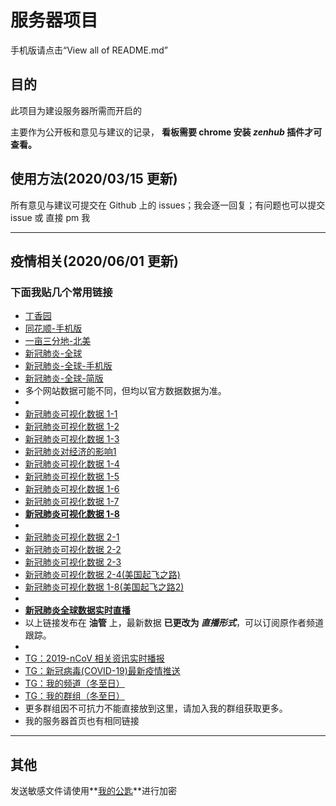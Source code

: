 # 服务器项目

手机版请点击“View all of README.md”

## 目的

此项目为建设服务器所需而开启的

主要作为公开板和意见与建议的记录， **看板需要 chrome 安装 _zenhub_ 插件才可查看。**

## 使用方法(2020/03/15 更新)

所有意见与建议可提交在 Github 上的 issues；我会逐一回复；有问题也可以提交 issue 或 直接 pm 我

---

## 疫情相关(2020/06/01 更新)

### 下面我贴几个常用链接

- [丁香园](https://ncov.dxy.cn/ncovh5/view/pneumonia)
- [同花顺-手机版](http://activity.10jqka.com.cn/acmake/cache/926.html)
- [一亩三分地-北美](https://coronavirus.1point3acres.com/)
- [新冠肺炎-全球](https://gisanddata.maps.arcgis.com/apps/opsdashboard/index.html#/bda7594740fd40299423467b48e9ecf6)
- [新冠肺炎-全球-手机版](https://www.arcgis.com/apps/opsdashboard/index.html#/85320e2ea5424dfaaa75ae62e5c06e61)
- [新冠肺炎-全球-简版](https://covid2019app.live/live)
- 多个网站数据可能不同，但均以官方数据数据为准。
-
- [新冠肺炎可视化数据 1-1](https://www.youtube.com/watch?v=6dDD2tHWWnU)
- [新冠肺炎可视化数据 1-2](https://www.youtube.com/watch?v=9PYKYjkqnGU)
- [新冠肺炎可视化数据 1-3](https://www.youtube.com/watch?v=KrgYEdb-Fls)
- [新冠肺炎对经济的影响1](https://www.youtube.com/watch?v=_-qChOIZ08E)
- [新冠肺炎可视化数据 1-4](https://youtu.be/n4no04822NQ)
- [新冠肺炎可视化数据 1-5](https://www.youtube.com/watch?v=sz1bGzYdRdk)
- [新冠肺炎可视化数据 1-6](https://www.youtube.com/watch?v=x_wZQ8fVIwQ)
- [新冠肺炎可视化数据 1-7](https://youtu.be/LnQcbAKWkPE)
- **[新冠肺炎可视化数据 1-8](https://www.youtube.com/watch?v=b1hRKhHhOF4)**
- 
- [新冠肺炎可视化数据 2-1](https://youtu.be/z6pBq3oXe5M)
- [新冠肺炎可视化数据 2-2](https://youtu.be/IZWPpKdlonA)
- [新冠肺炎可视化数据 2-3](https://youtu.be/dOXSaXUi1OQ)
- [新冠肺炎可视化数据 2-4(美国起飞之路)](https://www.youtube.com/watch?v=GO4PG7xwSys)
- [新冠肺炎可视化数据 1-8(美国起飞之路2)](https://www.youtube.com/watch?v=1rEO8iJB45A)
- 
- **[新冠肺炎全球数据实时直播](https://www.youtube.com/watch?v=NMre6IAAAiU)**
- 以上链接发布在 **油管** 上，最新数据 **已更改为 _直播形式_**，可以订阅原作者频道跟踪。
-
- [TG：2019-nCoV 相关资讯实时播报](https://t.me/nCoV2019)
- [TG：新冠病毒(COVID-19)最新疫情推送](https://t.me/CoronavirusNews)
- [TG：我的频道（冬至日）](https://t.me/neva0theresia)
- [TG：我的群组（冬至日）](https://t.me/neva0theresia_group)
- 更多群组因不可抗力不能直接放到这里，请加入我的群组获取更多。
- 我的服务器首页也有相同链接

---

## 其他

发送敏感文件请使用**[我的公匙](https://neva0.icu)**进行加密
